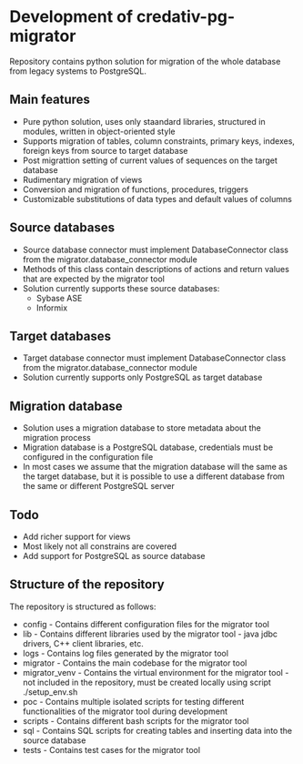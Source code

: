 # Development of credativ-pg-migrator

Repository contains python solution for migration of the whole database from legacy systems to PostgreSQL.

## Main features

- Pure python solution, uses only staandard libraries, structured in modules, written in object-oriented style
- Supports migration of tables, column constraints, primary keys, indexes, foreign keys from source to target database
- Post migrattion setting of current values of sequences on the target database
- Rudimentary migration of views
- Conversion and migration of functions, procedures, triggers
- Customizable substitutions of data types and default values of columns

## Source databases

- Source database connector must implement DatabaseConnector class from the migrator.database_connector module
- Methods of this class contain descriptions of actions and return values that are expected by the migrator tool
- Solution currently supports these source databases:
  - Sybase ASE
  - Informix

## Target databases

- Target database connector must implement DatabaseConnector class from the migrator.database_connector module
- Solution currently supports only PostgreSQL as target database

## Migration database

- Solution uses a migration database to store metadata about the migration process
- Migration database is a PostgreSQL database, credentials must be configured in the configuration file
- In most cases we assume that the migration database will the same as the target database, but it is possible to use a different database from the same or different PostgreSQL server

## Todo

- Add richer support for views
- Most likely not all constrains are covered
- Add support for PostgreSQL as source database

## Structure of the repository

The repository is structured as follows:

- config - Contains different configuration files for the migrator tool
- lib - Contains different libraries used by the migrator tool - java jdbc drivers, C++ client libraries, etc.
- logs - Contains log files generated by the migrator tool
- migrator - Contains the main codebase for the migrator tool
- migrator_venv - Contains the virtual environment for the migrator tool - not included in the repository, must be created locally using script ./setup_env.sh
- poc - Contains multiple isolated scripts for testing different functionalities of the migrator tool during development
- scripts - Contains different bash scripts for the migrator tool
- sql - Contains SQL scripts for creating tables and inserting data into the source database
- tests - Contains test cases for the migrator tool
